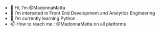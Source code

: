 - 👋 Hi, I’m @MadonnaMatta
- 👀 I’m interested in Front End Development and Analytics Engineering
- 🌱 I’m currently learning Python 
- 📫 How to reach me : @MadonnaMatta on all platforms

<!---
MadonnaMatta/MadonnaMatta is a ✨ special ✨ repository because its `README.md` (this file) appears on your GitHub profile.
You can click the Preview link to take a look at your changes.
--->

